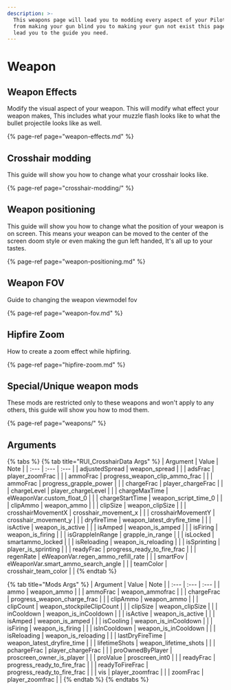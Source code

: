 ```yaml
---
description: >-
  This weapons page will lead you to modding every aspect of your Pilot Weapon,
  from making your gun blind you to making your gun not exist this page will
  lead you to the guide you need.
---
```


# Weapon

## Weapon Effects

Modify the visual aspect of your weapon. This will modify what effect your weapon makes, This includes what your muzzle flash looks like to what the bullet projectile looks like as well. 

{% page-ref page="weapon-effects.md" %}

## Crosshair modding

This guide will show you how to change what your crosshair looks like. 

{% page-ref page="crosshair-modding/" %}

## Weapon positioning 

This guide will show you how to change what the position of your weapon is on screen. This means your weapon can be moved to the center of the screen doom style or even making the gun left handed, It's all up to your tastes.

{% page-ref page="weapon-positioning.md" %}

## Weapon FOV

Guide to changing the weapon viewmodel fov

{% page-ref page="weapon-fov.md" %}

## Hipfire Zoom

How to create a zoom effect while hipfiring.

{% page-ref page="hipfire-zoom.md" %}

## Special/Unique weapon mods

These mods are restricted only to these weapons and won't apply to any others, this guide will show you how to mod them.

{% page-ref page="weapons/" %}









## Arguments

{% tabs %}
{% tab title="RUI\_CrosshairData Args" %}
| Argument | Value | Note |
| :--- | :--- | :--- |
| adjustedSpread | weapon\_spread |  |
| adsFrac | player\_zoomFrac |  |
| ammoFrac | progress\_weapon\_clip\_ammo\_frac |  |
| ammoFrac | progress\_grapple\_power |  |
| chargeFrac | player\_chargeFrac |  |
| chargeLevel | player\_chargeLevel |  |
| chargeMaxTime | eWeaponVar.custom\_float\_0 |  |
| chargeStartTime | weapon\_script\_time\_0 |  |
| clipAmmo | weapon\_ammo |  |
| clipSize | weapon\_clipSize |  |
| crosshairMovementX | crosshair\_movement\_x |  |
| crosshairMovementY | crosshair\_movement\_y |  |
| dryfireTime | weapon\_latest\_dryfire\_time |  |
| isActive | weapon\_is\_active |  |
| isAmped | weapon\_is\_amped |  |
| isFiring | weapon\_is\_firing |  |
| isGrappleInRange | grapple\_in\_range |  |
| isLocked | smartammo\_locked |  |
| isReloading | weapon\_is\_reloading |  |
| isSprinting | player\_is\_sprinting |  |
| readyFrac | progress\_ready\_to\_fire\_frac |  |
| regenRate | eWeaponVar.regen\_ammo\_refill\_rate |  |
| smartFov | eWeaponVar.smart\_ammo\_search\_angle |  |
| teamColor | crosshair\_team\_color |  |
{% endtab %}

{% tab title="Mods Args" %}
| Argument | Value | Note |
| :--- | :--- | :--- |
| ammo | weapon\_ammo |  |
| ammoFrac | weapon\_ammofrac |  |
| chargeFrac | progress\_weapon\_charge\_frac |  |
| clipAmmo | weapon\_ammo |  |
| clipCount | weapon\_stockpileClipCount |  |
| clipSize | weapon\_clipSize |  |
| inCooldown | weapon\_is\_inCooldown |  |
| isActive | weapon\_is\_active |  |
| isAmped | weapon\_is\_amped |  |
| isCooling | weapon\_is\_inCooldown |  |
| isFiring | weapon\_is\_firing |  |
| isInCooldown | weapon\_is\_inCooldown |  |
| isReloading | weapon\_is\_reloading |  |
| lastDryFireTime | weapon\_latest\_dryfire\_time |  |
| lifetimeShots | weapon\_lifetime\_shots |  |
| pchargeFrac | player\_chargeFrac |  |
| proOwnedByPlayer | proscreen\_owner\_is\_player |  |
| proValue | proscreen\_int0 |  |
| readyFrac | progress\_ready\_to\_fire\_frac |  |
| readyToFireFrac | progress\_ready\_to\_fire\_frac |  |
| vis | player\_zoomfrac |  |
| zoomFrac | player\_zoomfrac |  |
{% endtab %}
{% endtabs %}

